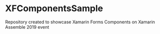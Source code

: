 # XFComponentsSample
Repository created to showcase Xamarin Forms Components on Xamarin Assemble 2019 event
